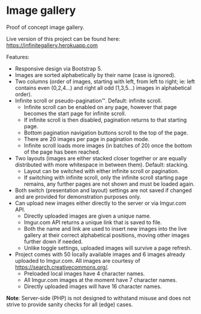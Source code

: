 # Image gallery

Proof of concept image gallery.

Live version of this project can be found here: https://infinitegallery.herokuapp.com 

Features:
* Responsive design via Bootstrap 5.
* Images are sorted alphabetically by their name (case is ignored).
* Two columns (order of images, starting with left, from left to right; ie: left contains even (0,2,4...) and right all odd (1,3,5...) images in alphabetical order).
* Infinite scroll or pseudo-pagination™. Default: infinite scroll.
  * Infinite scroll can be enabled on any page, however that page becomes the start page for infinite scroll.
  * If infinite scroll is then disabled, pagination returns to that starting page.
  * Bottom pagination navigation buttons scroll to the top of the page.
  * There are 20 images per page in pagination mode.
  * Infinite scroll loads more images (in batches of 20) once the bottom of the page has been reached.
* Two layouts (images are either stacked closer together or are equally distributed with more whitespace in between them). Default: stacking.
  * Layout can be switched with either infinite scroll or pagination.
  * If switching with infinite scroll, only the infinite scroll starting page remains, any further pages are not shown and must be loaded again.
* Both switch (presentation and layout) settings are not saved if changed and are provided for demonstration purposes only.
* Can upload new images either directly to the server or via Imgur.com API.
  *  Directly uploaded images are given a unique name.
  *  Imgur.com API returns a unique link that is saved to file.
  *  Both the name and link are used to insert new images into the live gallery at their correct alphabetical positions, moving other images further down if needed.
  *  Unlike toggle settings, uploaded images will survive a page refresh.
* Project comes with 50 locally available images and 6 images already uploaded to Imgur.com. All images are courtesy of https://search.creativecommons.org/.
  * Preloaded local images have 4 character names.
  * All Imgur.com images at the moment have 7 character names.
  * Directly uploaded images will have 16 character names.

**Note**: Server-side (PHP) is not designed to withstand misuse and does not strive to provide sanity checks for all (edge) cases.
